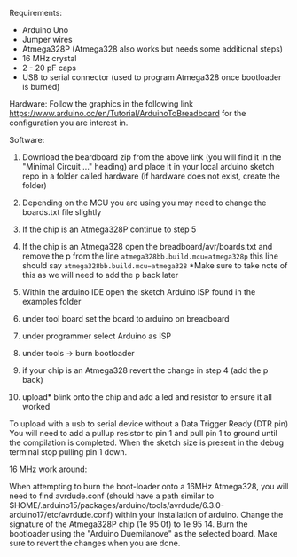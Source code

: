 Requirements:
* Arduino Uno
* Jumper wires
* Atmega328P (Atmega328 also works but needs some additional steps)
* 16 MHz crystal
* 2 - 20 pF caps
* USB to serial connector (used to program Atmega328 once bootloader is burned)

Hardware:
Follow the graphics in the following link https://www.arduino.cc/en/Tutorial/ArduinoToBreadboard for the configuration you are interest in.

Software:
1. Download the beardboard zip from the above link (you will find it in the "Minimal Circuit ..." heading) and place it in your local arduino sketch repo in a folder called hardware (if hardware does not exist, create the folder)
2. Depending on the MCU you are using you may need to change the boards.txt file slightly
3. If the chip is an Atmega328P continue to step 5
4. If the chip is an Atmega328 open the breadboard/avr/boards.txt and remove the p from the line 
`atmega328bb.build.mcu=atmega328p`
this line should say 
`atmega328bb.build.mcu=atmega328` *Make sure to take note of this as we will need to add the p back later

5. Within the arduino IDE open the sketch Arduino ISP found in the examples folder
6. under tool board set the board to arduino on breadboard
7. under programmer select Arduino as ISP
8. under tools -> burn bootloader
9. if your chip is an Atmega328 revert the change in step 4 (add the p back)
10. upload* blink onto the chip and add a led and resistor to ensure it all worked

To upload with a usb to serial device without a Data Trigger Ready (DTR pin) You will need to add a pullup resistor to pin 1 and pull pin 1 to ground until the compilation is completed. When the sketch size is present in the debug terminal stop pulling pin 1 down. 

16 MHz work around:

When attempting to burn the boot-loader onto a 16MHz Atmega328, you will need to find avrdude.conf (should have a path similar to $HOME/.arduino15/packages/arduino/tools/avrdude/6.3.0-arduino17/etc/avrdude.conf) within your installation of arduino. Change the signature of the Atmega328P chip (1e 95 0f) to 1e 95 14. Burn the bootloader using the "Arduino Duemilanove" as the selected board. Make sure to revert the changes when you are done. 
